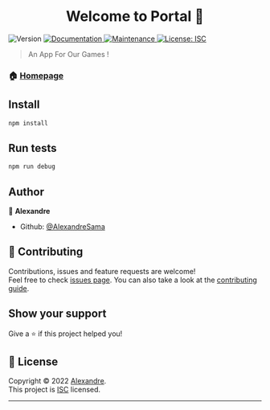 <h1 align="center">Welcome to Portal 👋</h1>
<p>
  <img alt="Version" src="https://img.shields.io/badge/version-1.0.0--r1-blue.svg?cacheSeconds=2592000" />
  <a href="https://github.com/AlexandreSama/Portal#readme" target="_blank">
    <img alt="Documentation" src="https://img.shields.io/badge/documentation-yes-brightgreen.svg" />
  </a>
  <a href="https://github.com/AlexandreSama/Portal/graphs/commit-activity" target="_blank">
    <img alt="Maintenance" src="https://img.shields.io/badge/Maintained%3F-yes-green.svg" />
  </a>
  <a href="https://github.com/AlexandreSama/Portal/blob/master/LICENSE" target="_blank">
    <img alt="License: ISC" src="https://img.shields.io/github/license/AlexandreSama/Portal" />
  </a>
</p>

> An App For Our Games !

### 🏠 [Homepage](https://github.com/AlexandreSama/Portal#readme)

## Install

```sh
npm install
```

## Run tests

```sh
npm run debug
```

## Author

👤 **Alexandre**

* Github: [@AlexandreSama](https://github.com/AlexandreSama)

## 🤝 Contributing

Contributions, issues and feature requests are welcome!<br />Feel free to check [issues page](https://github.com/AlexandreSama/Portal/issues). You can also take a look at the [contributing guide](https://github.com/AlexandreSama/Portal/blob/master/CONTRIBUTING.md).

## Show your support

Give a ⭐️ if this project helped you!

## 📝 License

Copyright © 2022 [Alexandre](https://github.com/AlexandreSama).<br />
This project is [ISC](https://github.com/AlexandreSama/Portal/blob/master/LICENSE) licensed.

***